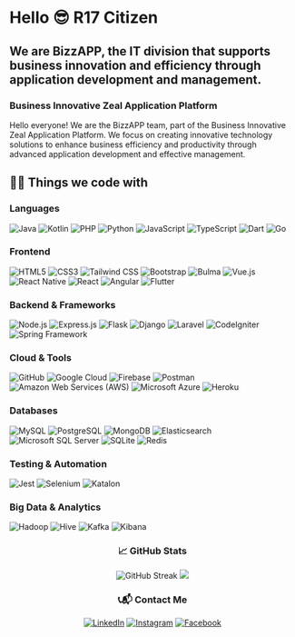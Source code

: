 # Hello 😎 R17 Citizen 

## We are BizzAPP, the IT division that supports business innovation and efficiency through application development and management.
### Business Innovative Zeal Application Platform 

Hello everyone! We are the BizzAPP team, part of the Business Innovative Zeal Application Platform. We focus on creating innovative technology solutions to enhance business efficiency and productivity through advanced application development and effective management.

## 👨‍💻 Things we code with

### **Languages**
<img alt="Java" src="https://img.shields.io/badge/Java-ED8B00.svg?style=flat&logo=java&logoColor=white"/> <img alt="Kotlin" src="https://img.shields.io/badge/Kotlin-6b1ca2.svg?style=flat&logo=java&logoColor=white"/> <img alt="PHP" src="https://img.shields.io/badge/PHP-777BB4.svg?style=flat&logo=php&logoColor=white"/> <img alt="Python" src="https://img.shields.io/badge/Python-3776AB.svg?style=flat&logo=python&logoColor=white"/> <img alt="JavaScript" src="https://img.shields.io/badge/JavaScript-%23323330.svg?style=flat&logo=javascript&logoColor=%23F7DF1E"/> <img alt="TypeScript" src="https://img.shields.io/badge/TypeScript-3178C6.svg?style=flat&logo=typescript&logoColor=white"/> <img alt="Dart" src="https://img.shields.io/badge/Dart-%230175C2.svg?style=flat&logo=dart&logoColor=white"/> <img alt="Go" src="https://img.shields.io/badge/Go-00ADD8.svg?style=flat&logo=go&logoColor=white"/>

### **Frontend**
<img alt="HTML5" src="https://img.shields.io/badge/HTML5-%23E34F26.svg?style=flat&logo=html5&logoColor=white"/> <img alt="CSS3" src="https://img.shields.io/badge/CSS3-%231572B6.svg?style=flat&logo=css3&logoColor=white"/> <img alt="Tailwind CSS" src="https://img.shields.io/badge/Tailwind_CSS-38B2AC.svg?style=flat&logo=tailwind-css&logoColor=white"/> <img alt="Bootstrap" src="https://img.shields.io/badge/Bootstrap-%23563D7C.svg?style=flat&logo=bootstrap&logoColor=white"/> <img alt="Bulma" src="https://img.shields.io/badge/Bulma-777BB4.svg?style=flat&logo=bulma&logoColor=white"/> <img alt="Vue.js" src="https://img.shields.io/badge/Vue.js-4FC08D.svg?style=flat&logo=vue.js&logoColor=white"/> <img alt="React Native" src="https://img.shields.io/badge/React_Native-%2320232a.svg?style=flat&logo=react&logoColor=%2361DAFB"/> <img alt="React" src="https://img.shields.io/badge/React-%2320232A.svg?style=flat&logo=react&logoColor=white"/> <img alt="Angular" src="https://img.shields.io/badge/Angular-DD0031.svg?style=flat&logo=angular&logoColor=white"/> <img alt="Flutter" src="https://img.shields.io/badge/Flutter-%2302569B.svg?style=flat&logo=flutter&logoColor=white"/>

### **Backend & Frameworks**
<img alt="Node.js" src="https://img.shields.io/badge/Node.js-339933.svg?style=flat&logo=node.js&logoColor=white"/> <img alt="Express.js" src="https://img.shields.io/badge/Express.js-%23404D59.svg?style=flat&logo=express&logoColor=white"/> <img alt="Flask" src="https://img.shields.io/badge/Flask-%23000.svg?style=flat&logo=flask&logoColor=white"/> <img alt="Django" src="https://img.shields.io/badge/Django-092E20.svg?style=flat&logo=django&logoColor=white"/> <img alt="Laravel" src="https://img.shields.io/badge/Laravel-FF2D20.svg?style=flat&logo=laravel&logoColor=white"/> <img alt="CodeIgniter" src="https://img.shields.io/badge/CodeIgniter-%23EF4223.svg?style=flat&logo=codeigniter&logoColor=white"/> <img alt="Spring Framework" src="https://img.shields.io/badge/Spring_Framework-6DB33F.svg?style=flat&logo=spring&logoColor=white"/>  

### **Cloud & Tools**
<img alt="GitHub" src="https://img.shields.io/badge/GitHub-%23121011.svg?style=flat&logo=github&logoColor=white"/> <img alt="Google Cloud" src="https://img.shields.io/badge/GoogleCloud-%234285F4.svg?style=flat&logo=google-cloud&logoColor=yellow"/> <img alt="Firebase" src="https://img.shields.io/badge/Firebase-%23039BE5.svg?style=flat&logo=firebase"/> <img alt="Postman" src="https://img.shields.io/badge/Postman-FF6C37?style=flat&logo=postman&logoColor=white"/> <img alt="Amazon Web Services (AWS)" src="https://img.shields.io/badge/AWS-%23232F3E.svg?style=flat&logo=amazon-aws&logoColor=white"/> <img alt="Microsoft Azure" src="https://img.shields.io/badge/Microsoft_Azure-0078D4.svg?style=flat&logo=microsoft-azure&logoColor=white"/> <img alt="Heroku" src="https://img.shields.io/badge/Heroku-%23430098.svg?style=flat&logo=heroku&logoColor=white"/>

### **Databases**
<img alt="MySQL" src="https://img.shields.io/badge/MySQL-%2300f.svg?style=flat&logo=mysql&logoColor=white"/> <img alt="PostgreSQL" src="https://img.shields.io/badge/PostgreSQL-336791.svg?style=flat&logo=postgresql&logoColor=white"/> <img alt="MongoDB" src="https://img.shields.io/badge/MongoDB-47A248.svg?style=flat&logo=mongodb&logoColor=white"/> <img alt="Elasticsearch" src="https://img.shields.io/badge/Elasticsearch-005571.svg?style=flat&logo=elasticsearch&logoColor=white"/> <img alt="Microsoft SQL Server" src="https://img.shields.io/badge/Microsoft_SQL_Server-CC2927.svg?style=flat&logo=microsoft-sql-server&logoColor=white"/> <img alt="SQLite" src="https://img.shields.io/badge/SQLite-003B57.svg?style=flat&logo=sqlite&logoColor=white"/> <img alt="Redis" src="https://img.shields.io/badge/Redis-%23DC382D.svg?style=flat&logo=redis&logoColor=white"/>

### **Testing & Automation**
<img alt="Jest" src="https://img.shields.io/badge/Jest-C21325.svg?style=flat&logo=jest&logoColor=white"/> <img alt="Selenium" src="https://img.shields.io/badge/Selenium-%23404D59.svg?style=flat&logo=selenium&logoColor=white"/> <img alt="Katalon" src="https://img.shields.io/badge/Katalon-00A3E0.svg?style=flat&logo=katalon&logoColor=white"/> 

### **Big Data & Analytics**
<img alt="Hadoop" src="https://img.shields.io/badge/Hadoop-%23ED8B00.svg?style=flat&logo=hadoop&logoColor=white"/> <img alt="Hive" src="https://img.shields.io/badge/Hive-%23FDEE21.svg?style=flat&logo=hive&logoColor=black"/> <img alt="Kafka" src="https://img.shields.io/badge/Kafka-%23000000.svg?style=flat&logo=apache-kafka&logoColor=white"/> <img alt="Kibana" src="https://img.shields.io/badge/Kibana-%23474747.svg?style=flat&logo=kibana&logoColor=white"/>


<h3 align="center">📈 GitHub Stats</h3>
<p align="center">
  <img src="https://github-readme-streak-stats.herokuapp.com?user=bizzapp&theme=transparent" alt="GitHub Streak" />
  <img src="https://github-readme-stats.vercel.app/api/top-langs/?username=bizzapp&layout=compact&theme=radical&langs_count=14&bg_color=222&title_color=87CEEB&text_color=fff&icon_color=87CEEB"/><br />
</p>

<h3 align="center">📞📬 Contact Me</h3>
<p align="center">
  <a href="https://www.linkedin.com/company/r17group"><img alt="LinkedIn" src="https://img.shields.io/badge/linkedin-%230077B5.svg?style=for-the-badge&logo=linkedin&logoColor=white"/></a>
  <a href="https://www.instagram.com/officialr17group/"><img alt="Instagram" src="https://img.shields.io/badge/instagram-%23E4405F.svg?style=for-the-badge&logo=Instagram&logoColor=white"/></a>
  <a href="https://www.facebook.com/officialr17group"><img alt="Facebook" src="https://img.shields.io/badge/facebook-%234E81B5.svg?style=for-the-badge&logo=facebook&logoColor=white"/></a>
</p>
